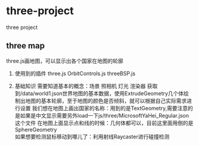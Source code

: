 # three-project
three  project

## three map
three.js画地图，可以显示出各个国家在地图的轮廓 

1. 使用到的插件 
three.js 
OrbitControls.js 
threeBSP.js 

2. 基础知识 
需要知道基本的概念：场景 照相机 灯光 渲染器 
获取到/data/world1.json世界地图的基本数据，使用ExtrudeGeometry几个体绘制出地图的基本轮廓，至于地图的颜色是否倾斜，就可以根据自己实际需求进行设置 
我们想在地图上画出国家的名称：用到的是TextGeometry,需要注意的是如果是中文显示需要另外load一下js/three/MicrosoftYaHei_Regular.json这个文件 
在地图上面显示点和线的时候：几何体都可以，目前这里面用倒的是SphereGeometry  
如果想要检测鼠标移动到哪儿了：利用射线Raycaster进行碰撞检测



